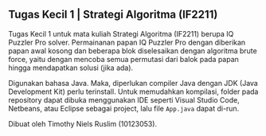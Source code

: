 ## Tugas Kecil 1 | Strategi Algoritma (IF2211)

Tugas Kecil 1 untuk mata kuliah Strategi Algoritma (IF2211) berupa IQ Puzzler Pro solver. Permainanan papan IQ Puzzler Pro dengan diberikan papan awal kosong dan beberapa blok diselesaikan dengan algoritma brute force, yaitu dengan mencoba semua permutasi dari balok pada papan hingga mendapatkan solusi (jika ada).

Digunakan bahasa Java. Maka, diperlukan compiler Java dengan JDK (Java Development Kit) perlu terinstall. Untuk memudahkan kompilasi, folder pada repository dapat dibuka menggunakan IDE seperti Visual Studio Code, Netbeans, atau Eclipse sebagai project, lalu file `App.java` dapat di-run.

Dibuat oleh Timothy Niels Ruslim (10123053).
